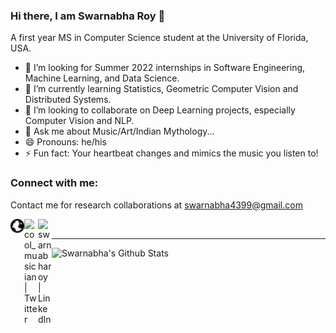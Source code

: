 ### Hi there, I am Swarnabha Roy 👋

A first year MS in Computer Science student at the University of Florida, USA.

- 🔭 I’m looking for Summer 2022 internships in Software Engineering, Machine Learning, and Data Science.
- 🌱 I’m currently learning Statistics, Geometric Computer Vision and Distributed Systems.
- 👯 I’m looking to collaborate on Deep Learning projects, especially Computer Vision and NLP.
- 💬 Ask me about Music/Art/Indian Mythology...
- 😄 Pronouns: he/his
- ⚡ Fun fact: Your heartbeat changes and mimics the music you listen to!

### Connect with me:

Contact me for research collaborations at swarnabha4399@gmail.com

[<img align="left" alt="swarn4399.github.io" width="22px" src="https://raw.githubusercontent.com/iconic/open-iconic/master/svg/globe.svg" />][website]
[<img align="left" alt="cool_musician | Twitter" width="22px" src="https://cdn.jsdelivr.net/npm/simple-icons@v3/icons/twitter.svg" />][twitter]
[<img align="left" alt="swarnabharoy | LinkedIn" width="22px" src="https://cdn.jsdelivr.net/npm/simple-icons@v3/icons/linkedin.svg" />][linkedin]

<br/>

---

<img align="left" alt="Swarnabha's Github Stats" src="https://github-readme-stats.vercel.app/api?username=swarn4399&show_icons=true&hide_border=true" />


[website]: https://swarn4399.github.io/
[twitter]: https://twitter.com/cool_musician
[linkedin]: https://www.linkedin.com/in/swarnabharoy/
